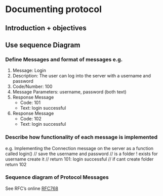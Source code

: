 # Documenting protocol

## Introduction + objectives

## Use sequence  Diagram

### Define Messages and format of messages e.g.
1. Message: Login
2. Description: The user can log into the server with a username and password
3. Code/Number: 100
4. Message Parameters: username, password (both text)
5. Response Message
    - Code: 101
    - Text: login successful
6. Response Message
    - Code: 102
    - Text: login successful


### Describe how functionality of each message is implemented
e.g. Implementing the Connection message on the server as a function called login()
	// save the username and password
	// is a folder ! exists for username create it
	// return 101: login successful
 	// if cant create folder return 102

### Sequence diagram of Protocol Messages

See RFC’s online [RFC768](https://www.ietf.org/rfc/rfc768.txt)
